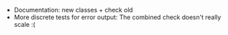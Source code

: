 * Documentation:  new classes + check old
* More discrete tests for error output: The combined check doesn't really scale :(
